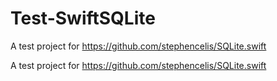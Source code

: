 # Test-SwiftSQLite
A test project for https://github.com/stephencelis/SQLite.swift


A test project for https://github.com/stephencelis/SQLite.swift 
